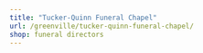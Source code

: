 ```yaml
---
title: "Tucker-Quinn Funeral Chapel"
url: /greenville/tucker-quinn-funeral-chapel/
shop: funeral directors
---
```

